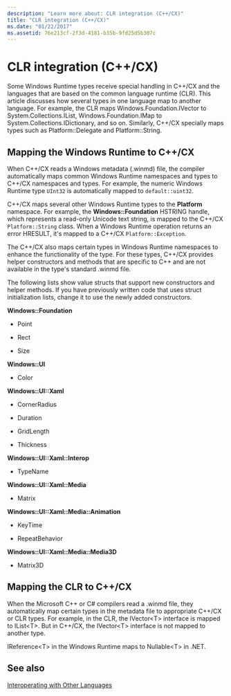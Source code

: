 ```yaml
---
description: "Learn more about: CLR integration (C++/CX)"
title: "CLR integration (C++/CX)"
ms.date: "01/22/2017"
ms.assetid: 76e213cf-2f3d-4181-b35b-9fd25d5b307c
---
```

# CLR integration (C++/CX)

Some Windows Runtime types receive special handling in C++/CX and the languages that are based on the common language runtime (CLR). This article discusses how several types in one language map to another language. For example, the CLR maps Windows.Foundation.IVector to System.Collections.IList, Windows.Foundation.IMap to System.Collections.IDictionary, and so on. Similarly, C++/CX specially maps types such as Platform::Delegate and Platform::String.

## Mapping the Windows Runtime to C++/CX

When C++/CX reads a Windows metadata (.winmd) file, the compiler automatically maps common Windows Runtime namespaces and types to C++/CX namespaces and types. For example, the numeric Windows Runtime type `UInt32` is automatically mapped to `default::uint32`.

C++/CX maps several other Windows Runtime types to the **Platform** namespace. For example, the **Windows::Foundation** HSTRING handle, which represents a read-only Unicode text string, is mapped to the C++/CX `Platform::String` class. When a Windows Runtime operation returns an error HRESULT, it's mapped to a C++/CX `Platform::Exception`.

The C++/CX also maps certain types in Windows Runtime namespaces to enhance the functionality of the type. For these types, C++/CX provides helper constructors and methods that are specific to C++ and are not available in the type's standard .winmd file.

The following lists show value structs that support new constructors and helper methods. If you have previously written code that uses struct initialization lists, change it to use the newly added constructors.

**Windows::Foundation**

- Point

- Rect

- Size

**Windows::UI**

- Color

**Windows::UI::Xaml**

- CornerRadius

- Duration

- GridLength

- Thickness

**Windows::UI::Xaml::Interop**

- TypeName

**Windows::UI::Xaml::Media**

- Matrix

**Windows::UI::Xaml::Media::Animation**

- KeyTime

- RepeatBehavior

**Windows::UI::Xaml::Media::Media3D**

- Matrix3D

## Mapping the CLR to C++/CX

When the Microsoft C++ or C# compilers read a .winmd file, they automatically map certain types in the metadata file to appropriate C++/CX or CLR types. For example, in the CLR, the IVector\<T> interface is mapped to IList\<T>. But in C++/CX, the IVector\<T> interface is not mapped to another type.

IReference\<T> in the Windows Runtime maps to Nullable\<T> in .NET.

## See also

[Interoperating with Other Languages](../cppcx/interoperating-with-other-languages-c-cx.md)
